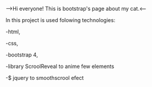 -->Hi everyone! This is bootstrap's page about my cat.<--

In this project is used folowing technologies:

-html,

-css,

-bootstrap 4,

-library ScroolReveal to anime few elements

-$ jquery to smoothscrool efect
